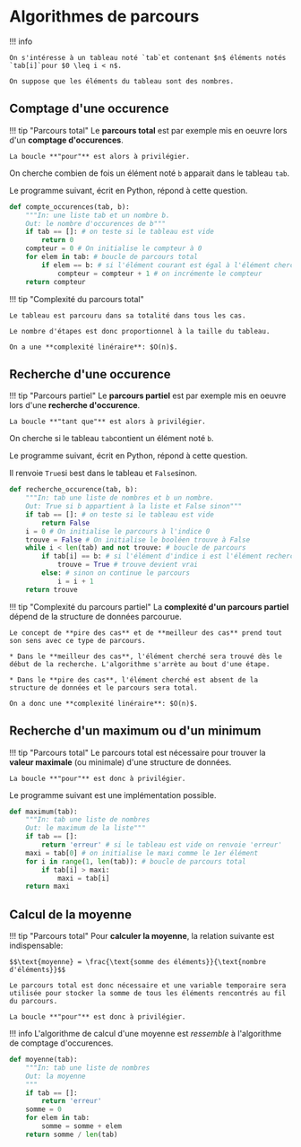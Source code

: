 # Algorithmes de parcours

!!! info

    On s'intéresse à un tableau noté `tab`et contenant $n$ éléments notés `tab[i]`pour $0 \leq i < n$.

    On suppose que les éléments du tableau sont des nombres.



## Comptage d'une occurence

!!! tip "Parcours total"
    Le **parcours total** est par exemple mis en oeuvre lors d'un **comptage d'occurences**.

    La boucle **"pour"** est alors à privilégier.

On cherche combien de fois un élément noté `b` apparait dans le tableau `tab`.

Le programme suivant, écrit en Python, répond à cette question.

```python
def compte_occurences(tab, b):
    """In: une liste tab et un nombre b.
    Out: le nombre d'occurences de b"""
    if tab == []: # on teste si le tableau est vide
        return 0
    compteur = 0 # On initialise le compteur à 0
    for elem in tab: # boucle de parcours total
        if elem == b: # si l'élément courant est égal à l'élément cherché
            compteur = compteur + 1 # on incrémente le compteur
    return compteur
```

!!! tip "Complexité du parcours total"
    
    Le tableau est parcouru dans sa totalité dans tous les cas.

    Le nombre d'étapes est donc proportionnel à la taille du tableau.

    On a une **complexité linéraire**: $O(n)$.



## Recherche d'une occurence

!!! tip "Parcours partiel"
    Le **parcours partiel** est par exemple mis en oeuvre lors d'une **recherche d'occurence**.

    La boucle **"tant que"** est alors à privilégier.


On cherche si le tableau `tab`contient un élément noté `b`.

Le programme suivant, écrit en Python, répond à cette question.

Il renvoie `True`si `b`est dans le tableau et `False`sinon.

```python
def recherche_occurence(tab, b):
    """In: tab une liste de nombres et b un nombre.
    Out: True si b appartient à la liste et False sinon"""
    if tab == []: # on teste si le tableau est vide
        return False 
    i = 0 # On initialise le parcours à l'indice 0
    trouve = False # On initialise le booléen trouve à False
    while i < len(tab) and not trouve: # boucle de parcours
        if tab[i] == b: # si l'élément d'indice i est l'élément recherché
            trouve = True # trouve devient vrai
        else: # sinon on continue le parcours
            i = i + 1
    return trouve
```

!!! tip "Complexité du parcours partiel"
    La **complexité d'un parcours partiel** dépend de la structure de données parcourue.

    Le concept de **pire des cas** et de **meilleur des cas** prend tout son sens avec ce type de parcours.

    * Dans le **meilleur des cas**, l'élément cherché sera trouvé dès le début de la recherche. L'algorithme s'arrète au bout d'une étape.

    * Dans le **pire des cas**, l'élément cherché est absent de la structure de données et le parcours sera total.

    On a donc une **complexité linéraire**: $O(n)$.



## Recherche d'un maximum ou d'un minimum

!!! tip "Parcours total"
    Le parcours total est nécessaire pour trouver la **valeur maximale** (ou minimale) d'une structure de données.

    La boucle **"pour"** est donc à privilégier.

Le programme suivant est une implémentation possible.

```python
def maximum(tab):
    """In: tab une liste de nombres
    Out: le maximum de la liste"""
    if tab == []:
        return 'erreur' # si le tableau est vide on renvoie 'erreur'
    maxi = tab[0] # on initialise le maxi comme le 1er élément
    for i in range(1, len(tab)): # boucle de parcours total
        if tab[i] > maxi:
            maxi = tab[i]
    return maxi
```

## Calcul de la moyenne

!!! tip "Parcours total"
    Pour **calculer la moyenne**, la relation suivante est indispensable:

    $$\text{moyenne} = \frac{\text{somme des éléments}}{\text{nombre d'éléments}}$$

    Le parcours total est donc nécessaire et une variable temporaire sera utilisée pour stocker la somme de tous les éléments rencontrés au fil du parcours.

    La boucle **"pour"** est donc à privilégier.

!!! info
    L'algorithme de calcul d'une moyenne est *ressemble* à l'algorithme de comptage d'occurences.

```python
def moyenne(tab):
    """In: tab une liste de nombres
    Out: la moyenne
    """
    if tab == []:
        return 'erreur'
    somme = 0
    for elem in tab:
        somme = somme + elem
    return somme / len(tab)
```
